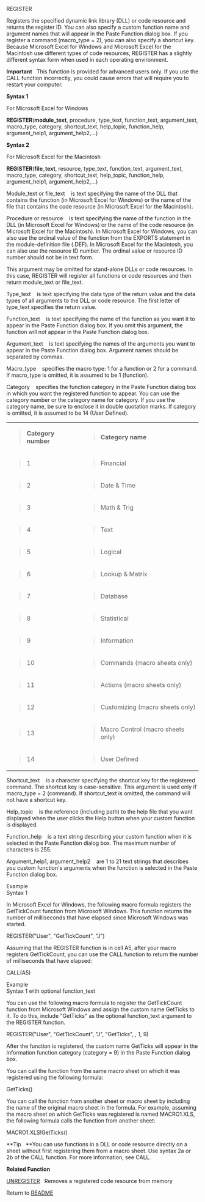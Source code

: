 REGISTER

Registers the specified dynamic link library (DLL) or code resource and
returns the register ID. You can also specify a custom function name and
argument names that will appear in the Paste Function dialog box. If you
register a command (macro\_type = 2), you can also specify a shortcut
key. Because Microsoft Excel for Windows and Microsoft Excel for the
Macintosh use different types of code resources, REGISTER has a slightly
different syntax form when used in each operating environment.

**Important**   This function is provided for advanced users only. If
you use the CALL function incorrectly, you could cause errors that will
require you to restart your computer.

**Syntax 1**

For Microsoft Excel for Windows

**REGISTER**(**module\_text**, procedure, type\_text, function\_text,
argument\_text, macro\_type, category, shortcut\_text, help\_topic,
function\_help, argument\_help1, argument\_help2,...)

**Syntax 2**

For Microsoft Excel for the Macintosh

**REGISTER**(**file\_text**, resource, type\_text, function\_text,
argument\_text, macro\_type, category, shortcut\_text, help\_topic,
function\_help, argument\_help1, argument\_help2,...)

Module\_text or file\_text    is text specifying the name of the DLL
that contains the function (in Microsoft Excel for Windows) or the name
of the file that contains the code resource (in Microsoft Excel for the
Macintosh).

Procedure or resource    is text specifying the name of the function in
the DLL (in Microsoft Excel for Windows) or the name of the code
resource (in Microsoft Excel for the Macintosh). In Microsoft Excel for
Windows, you can also use the ordinal value of the function from the
EXPORTS statement in the module-definition file (.DEF). In Microsoft
Excel for the Macintosh, you can also use the resource ID number. The
ordinal value or resource ID number should not be in text form.

This argument may be omitted for stand-alone DLLs or code resources. In
this case, REGISTER will register all functions or code resources and
then return module\_text or file\_text.

Type\_text    is text specifying the data type of the return value and
the data types of all arguments to the DLL or code resource. The first
letter of type\_text specifies the return value.

Function\_text    is text specifying the name of the function as you
want it to appear in the Paste Function dialog box. If you omit this
argument, the function will not appear in the Paste Function dialog box.

Argument\_text    is text specifying the names of the arguments you want
to appear in the Paste Function dialog box. Argument names should be
separated by commas.

Macro\_type    specifies the macro type: 1 for a function or 2 for a
command. If macro\_type is omitted, it is assumed to be 1 (function).

Category    specifies the function category in the Paste Function dialog
box in which you want the registered function to appear. You can use the
category number or the category name for category. If you use the
category name, be sure to enclose it in double quotation marks. If
category is omitted, it is assumed to be 14 (User Defined).

<table>
<tbody>
<tr class="odd">
<td><blockquote>
<p><strong>Category number</strong></p>
</blockquote></td>
<td><blockquote>
<p><strong>Category name</strong></p>
</blockquote></td>
</tr>
<tr class="even">
<td><blockquote>
<p>1</p>
</blockquote></td>
<td><blockquote>
<p>Financial</p>
</blockquote></td>
</tr>
<tr class="odd">
<td><blockquote>
<p>2</p>
</blockquote></td>
<td><blockquote>
<p>Date &amp; Time</p>
</blockquote></td>
</tr>
<tr class="even">
<td><blockquote>
<p>3</p>
</blockquote></td>
<td><blockquote>
<p>Math &amp; Trig</p>
</blockquote></td>
</tr>
<tr class="odd">
<td><blockquote>
<p>4</p>
</blockquote></td>
<td><blockquote>
<p>Text</p>
</blockquote></td>
</tr>
<tr class="even">
<td><blockquote>
<p>5</p>
</blockquote></td>
<td><blockquote>
<p>Logical</p>
</blockquote></td>
</tr>
<tr class="odd">
<td><blockquote>
<p>6</p>
</blockquote></td>
<td><blockquote>
<p>Lookup &amp; Matrix</p>
</blockquote></td>
</tr>
<tr class="even">
<td><blockquote>
<p>7</p>
</blockquote></td>
<td><blockquote>
<p>Database</p>
</blockquote></td>
</tr>
<tr class="odd">
<td><blockquote>
<p>8</p>
</blockquote></td>
<td><blockquote>
<p>Statistical</p>
</blockquote></td>
</tr>
<tr class="even">
<td><blockquote>
<p>9</p>
</blockquote></td>
<td><blockquote>
<p>Information</p>
</blockquote></td>
</tr>
<tr class="odd">
<td><blockquote>
<p>10</p>
</blockquote></td>
<td><blockquote>
<p>Commands (macro sheets only)</p>
</blockquote></td>
</tr>
<tr class="even">
<td><blockquote>
<p>11</p>
</blockquote></td>
<td><blockquote>
<p>Actions (macro sheets only)</p>
</blockquote></td>
</tr>
<tr class="odd">
<td><blockquote>
<p>12</p>
</blockquote></td>
<td><blockquote>
<p>Customizing (macro sheets only)</p>
</blockquote></td>
</tr>
<tr class="even">
<td><blockquote>
<p>13</p>
</blockquote></td>
<td><blockquote>
<p>Macro Control (macro sheets only)</p>
</blockquote></td>
</tr>
<tr class="odd">
<td><blockquote>
<p>14</p>
</blockquote></td>
<td><blockquote>
<p>User Defined</p>
</blockquote></td>
</tr>
</tbody>
</table>

Shortcut\_text    is a character specifying the shortcut key for the
registered command. The shortcut key is case-sensitive. This argument is
used only if macro\_type = 2 (command). If shortcut\_text is omitted,
the command will not have a shortcut key.

Help\_topic    is the reference (including path) to the help file that
you want displayed when the user clicks the Help button when your custom
function is displayed.

Function\_help    is a text string describing your custom function when
it is selected in the Paste Function dialog box. The maximum number of
characters is 255.

Argument\_help1, argument\_help2    are 1 to 21 text strings that
describes you custom function's arguments when the function is selected
in the Paste Function dialog box.

Example      
Syntax 1

In Microsoft Excel for Windows, the following macro formula registers
the GetTickCount function from Microsoft Windows. This function returns
the number of milliseconds that have elapsed since Microsoft Windows was
started.

REGISTER("User", "GetTickCount", "J")

Assuming that the REGISTER function is in cell A5, after your macro
registers GetTickCount, you can use the CALL function to return the
number of milliseconds that have elapsed:

CALL(A5)

Example      
Syntax 1 with optional function\_text

You can use the following macro formula to register the GetTickCount
function from Microsoft Windows and assign the custom name GetTicks to
it. To do this, include "GetTicks" as the optional function\_text
argument to the REGISTER function.

REGISTER("User", "GetTickCount", "J", "GetTicks", , 1, 9)

After the function is registered, the custom name GetTicks will appear
in the Information function category (category = 9) in the Paste
Function dialog box.

You can call the function from the same macro sheet on which it was
registered using the following formula:

GetTicks()

You can call the function from another sheet or macro sheet by including
the name of the original macro sheet in the formula. For example,
assuming the macro sheet on which GetTicks was registered is named
MACRO1.XLS, the following formula calls the function from another sheet:

MACRO1.XLS\!GetTicks()

**Tip   **You can use functions in a DLL or code resource directly on a
sheet without first registering them from a macro sheet. Use syntax 2a
or 2b of the CALL function. For more information, see CALL.

**Related Function**

[UNREGISTER](UNREGISTER.md)   Removes a registered code resource from memory



Return to [README](README.md)

